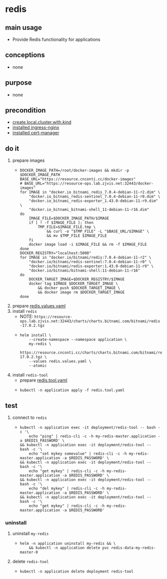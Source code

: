 # redis

## main usage
* Provide Redis functionality for applications

## conceptions
* none

## purpose
* none

## precondition
* [create.local.cluster.with.kind](/kubernetes/create.local.cluster.with.kind.md)
* [installed ingress-nginx](/kubernetes/basic/ingress.nginx.md)
* [installed cert-manager](/kubernetes/basic/cert.manager.md)

## do it
1. prepare images
    * ```shell
      DOCKER_IMAGE_PATH=/root/docker-images && mkdir -p $DOCKER_IMAGE_PATH
      BASE_URL="https://resource.cnconti.cc/docker-images"
      # BASE_URL="https://resource-ops.lab.zjvis.net:32443/docker-images"
      for IMAGE in "docker.io_bitnami_redis_7.0.4-debian-11-r2.dim" \
          "docker.io_bitnami_redis-sentinel_7.0.4-debian-11-r0.dim" \
          "docker.io_bitnami_redis-exporter_1.43.0-debian-11-r9.dim" \
          "docker.io_bitnami_bitnami-shell_11-debian-11-r16.dim"
      do
          IMAGE_FILE=$DOCKER_IMAGE_PATH/$IMAGE
          if [ ! -f $IMAGE_FILE ]; then
              TMP_FILE=$IMAGE_FILE.tmp \
                  && curl -o "$TMP_FILE" -L "$BASE_URL/$IMAGE" \
                  && mv $TMP_FILE $IMAGE_FILE
          fi
          docker image load -i $IMAGE_FILE && rm -f $IMAGE_FILE
      done
      DOCKER_REGISTRY="localhost:5000"
      for IMAGE in "docker.io/bitnami/redis:7.0.4-debian-11-r2" \
          "docker.io/bitnami/redis-sentinel:7.0.4-debian-11-r0" \
          "docker.io/bitnami/redis-exporter:1.43.0-debian-11-r9" \
          "docker.io/bitnami/bitnami-shell:11-debian-11-r16"
      do
          DOCKER_TARGET_IMAGE=$DOCKER_REGISTRY/$IMAGE
          docker tag $IMAGE $DOCKER_TARGET_IMAGE \
              && docker push $DOCKER_TARGET_IMAGE \
              && docker image rm $DOCKER_TARGET_IMAGE
      done
      ```
2. prepare [redis.values.yaml](resources/redis.values.yaml.md)
3. install `redis`
    * NOTE: `https://resource-ops.lab.zjvis.net:32443/charts/charts.bitnami.com/bitnami/redis-17.0.2.tgz`
    * ```shell
      helm install \
          --create-namespace --namespace application \
          my-redis \
          https://resource.cnconti.cc/charts/charts.bitnami.com/bitnami/redis-17.0.2.tgz \
          --values redis.values.yaml \
          --atomic
      ```
5. install `redis-tool`
    * prepare [redis.tool.yaml](resources/redis.tool.yaml.md)
    * ```shell
      kubectl -n application apply -f redis.tool.yaml
      ```

## test
1. connect to `redis`
    * ```shell
      kubectl -n application exec -it deployment/redis-tool -- bash -c '\
          echo "ping" | redis-cli -c -h my-redis-master.application -a $REDIS_PASSWORD' \
      && kubectl -n application exec -it deployment/redis-tool -- bash -c '\
          echo "set mykey somevalue" | redis-cli -c -h my-redis-master.application -a $REDIS_PASSWORD' \
      && kubectl -n application exec -it deployment/redis-tool -- bash -c '\
          echo "get mykey" | redis-cli -c -h my-redis-master.application -a $REDIS_PASSWORD' \
      && kubectl -n application exec -it deployment/redis-tool -- bash -c '\
          echo "del mykey" | redis-cli -c -h my-redis-master.application -a $REDIS_PASSWORD' \
      && kubectl -n application exec -it deployment/redis-tool -- bash -c '\
          echo "get mykey" | redis-cli -c -h my-redis-master.application -a $REDIS_PASSWORD'
      ```

### uninstall
1. uninstall `my-redis`
    * ```shell
      helm -n application uninstall my-redis && \
          && kubectl -n application delete pvc redis-data-my-redis-master-0
      ```
2. delete `redis-tool`
    * ```shell
      kubectl -n application delete deployment redis-tool
      ```
